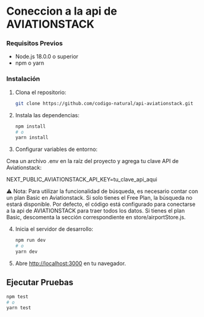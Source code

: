 # Coneccion a la api de AVIATIONSTACK

### Requisitos Previos  

- Node.js 18.0.0 o superior  
- npm o yarn  

### Instalación  

1. Clona el repositorio:  
   ```bash
   git clone https://github.com/codigo-natural/api-aviationstack.git
   ```  

2. Instala las dependencias:  
   ```bash
   npm install
   # o
   yarn install
   ```  

3. Configurar variables de entorno:

Crea un archivo .env en la raíz del proyecto y agrega tu clave API de Aviationstack:

NEXT_PUBLIC_AVIATIONSTACK_API_KEY=tu_clave_api_aqui

⚠️ Nota: Para utilizar la funcionalidad de búsqueda, es necesario contar con un plan Basic en Aviationstack. Si solo tienes el Free Plan, la búsqueda no estará disponible. Por defecto, el código está configurado para conectarse a la api de AVIATIONSTACK para traer todos los datos. Si tienes el plan Basic, descomenta la sección correspondiente en store/airportStore.js.

4. Inicia el servidor de desarrollo:  
   ```bash
   npm run dev
   # o
   yarn dev
   ```  

5. Abre [http://localhost:3000](http://localhost:3000) en tu navegador.  

## Ejecutar Pruebas  

```bash
npm test
# o
yarn test
```  